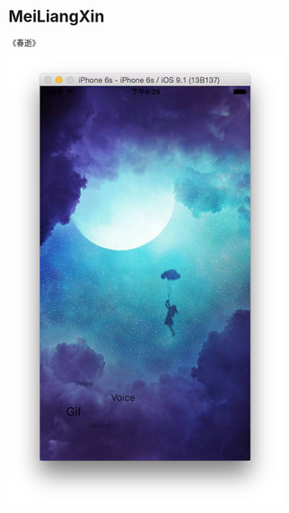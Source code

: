 # MeiLiangXin
《春逝》

![Image](https://raw.githubusercontent.com/Miaolegemi9527/MarkdownPhotos/master/MLX.png)
